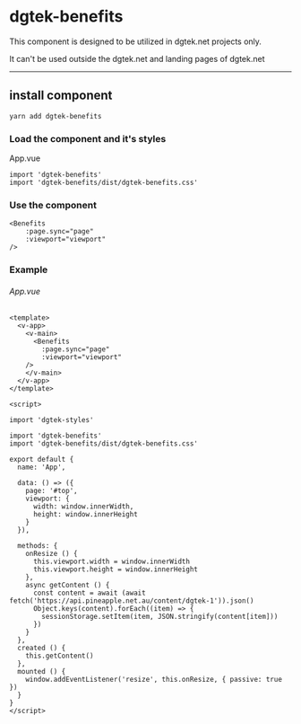 # dgtek-benefits

This component is designed to be utilized in dgtek.net projects only.

It can't be used outside the dgtek.net and landing pages of dgtek.net

____________________________________________

## install component
```
yarn add dgtek-benefits
```

### Load the component and it's styles

App.vue
```
import 'dgtek-benefits'
import 'dgtek-benefits/dist/dgtek-benefits.css'
```

### Use the component

```
<Benefits
    :page.sync="page"
    :viewport="viewport"
/>
```

### Example

###### App.vue
```
<template>
  <v-app>
    <v-main>
      <Benefits
        :page.sync="page"
        :viewport="viewport"
    />
    </v-main>
  </v-app>
</template>

<script>

import 'dgtek-styles'

import 'dgtek-benefits'
import 'dgtek-benefits/dist/dgtek-benefits.css'

export default {
  name: 'App',

  data: () => ({
    page: '#top',
    viewport: {
      width: window.innerWidth,
      height: window.innerHeight
    }
  }),

  methods: {
    onResize () {
      this.viewport.width = window.innerWidth
      this.viewport.height = window.innerHeight
    },
    async getContent () {
      const content = await (await fetch('https://api.pineapple.net.au/content/dgtek-1')).json()
      Object.keys(content).forEach((item) => {
        sessionStorage.setItem(item, JSON.stringify(content[item]))
      })
    }
  },
  created () {
    this.getContent()
  },
  mounted () {
    window.addEventListener('resize', this.onResize, { passive: true })
  }
}
</script>
```
